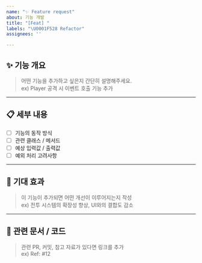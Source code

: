 ```yaml
---
name: "✨ Feature request"
about: 기능 개발
title: "[Feat] "
labels: "\U0001F528 Refactor"
assignees: ''

---
```


## ✨ 기능 개요
> 어떤 기능을 추가하고 싶은지 간단히 설명해주세요.  
> ex) Player 공격 시 이벤트 호출 기능 추가

---

## 📋 세부 내용
- [ ] 기능의 동작 방식
- [ ] 관련 클래스 / 메서드
- [ ] 예상 입력값 / 출력값
- [ ] 예외 처리 고려사항

---

## 🎯 기대 효과
> 이 기능이 추가되면 어떤 개선이 이루어지는지 작성  
> ex) 전투 시스템의 확장성 향상, UI와의 결합도 감소

---

## 🔗 관련 문서 / 코드
> 관련 PR, 커밋, 참고 자료가 있다면 링크를 추가  
> ex) Ref: #12
